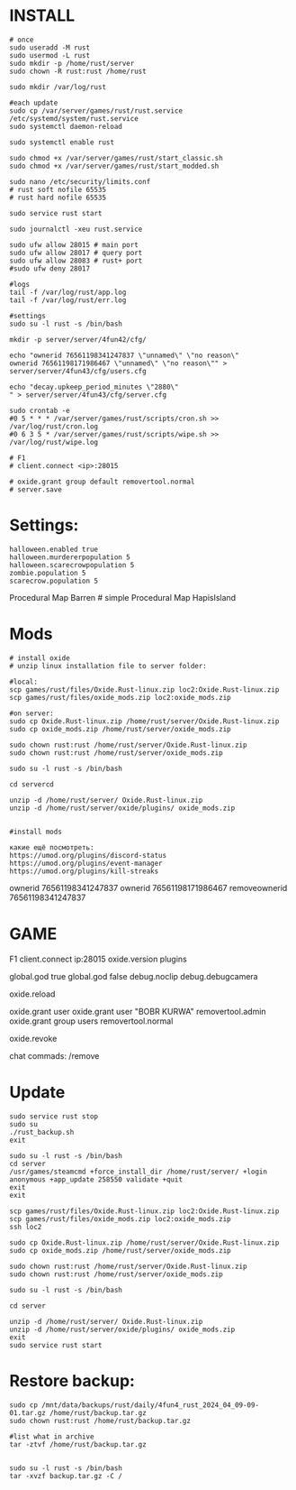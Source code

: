 # INSTALL
```shell
# once
sudo useradd -M rust
sudo usermod -L rust
sudo mkdir -p /home/rust/server
sudo chown -R rust:rust /home/rust

sudo mkdir /var/log/rust

#each update
sudo cp /var/server/games/rust/rust.service /etc/systemd/system/rust.service
sudo systemctl daemon-reload

sudo systemctl enable rust

sudo chmod +x /var/server/games/rust/start_classic.sh
sudo chmod +x /var/server/games/rust/start_modded.sh

sudo nano /etc/security/limits.conf
# rust soft nofile 65535
# rust hard nofile 65535

sudo service rust start

sudo journalctl -xeu rust.service

sudo ufw allow 28015 # main port
sudo ufw allow 28017 # query port
sudo ufw allow 28083 # rust+ port
#sudo ufw deny 28017

#logs
tail -f /var/log/rust/app.log
tail -f /var/log/rust/err.log

#settings
sudo su -l rust -s /bin/bash

mkdir -p server/server/4fun42/cfg/

echo "ownerid 76561198341247837 \"unnamed\" \"no reason\"
ownerid 76561198171986467 \"unnamed\" \"no reason\"" > server/server/4fun43/cfg/users.cfg

echo "decay.upkeep_period_minutes \"2880\"
" > server/server/4fun43/cfg/server.cfg

sudo crontab -e
#0 5 * * * /var/server/games/rust/scripts/cron.sh >> /var/log/rust/cron.log
#0 6 3 5 * /var/server/games/rust/scripts/wipe.sh >> /var/log/rust/wipe.log

# F1
# client.connect <ip>:28015

# oxide.grant group default removertool.normal
# server.save

```

# Settings:

```commandline
halloween.enabled true
halloween.murdererpopulation 5
halloween.scarecrowpopulation 5
zombie.population 5
scarecrow.population 5
```

Procedural Map
Barren # simple Procedural Map
HapisIsland

# Mods
```commandline
# install oxide
# unzip linux installation file to server folder:

#local:
scp games/rust/files/Oxide.Rust-linux.zip loc2:Oxide.Rust-linux.zip
scp games/rust/files/oxide_mods.zip loc2:oxide_mods.zip

#on server:
sudo cp Oxide.Rust-linux.zip /home/rust/server/Oxide.Rust-linux.zip
sudo cp oxide_mods.zip /home/rust/server/oxide_mods.zip

sudo chown rust:rust /home/rust/server/Oxide.Rust-linux.zip
sudo chown rust:rust /home/rust/server/oxide_mods.zip

sudo su -l rust -s /bin/bash

cd servercd 

unzip -d /home/rust/server/ Oxide.Rust-linux.zip
unzip -d /home/rust/server/oxide/plugins/ oxide_mods.zip
 

#install mods

какие ещё посмотреть: 
https://umod.org/plugins/discord-status
https://umod.org/plugins/event-manager
https://umod.org/plugins/kill-streaks

```
ownerid 76561198341247837
ownerid 76561198171986467
removeownerid 76561198341247837

# GAME
F1
client.connect ip:28015
oxide.version
plugins

global.god true
global.god false
debug.noclip 
debug.debugcamera

oxide.reload <pluginName>

oxide.grant user <name><permission>
oxide.grant user "BOBR KURWA" removertool.admin
oxide.grant group users removertool.normal

oxide.revoke

chat commads:
/remove

# Update
```commandline
sudo service rust stop
sudo su
./rust_backup.sh
exit

sudo su -l rust -s /bin/bash
cd server
/usr/games/steamcmd +force_install_dir /home/rust/server/ +login anonymous +app_update 258550 validate +quit
exit
exit

scp games/rust/files/Oxide.Rust-linux.zip loc2:Oxide.Rust-linux.zip
scp games/rust/files/oxide_mods.zip loc2:oxide_mods.zip
ssh loc2

sudo cp Oxide.Rust-linux.zip /home/rust/server/Oxide.Rust-linux.zip
sudo cp oxide_mods.zip /home/rust/server/oxide_mods.zip

sudo chown rust:rust /home/rust/server/Oxide.Rust-linux.zip
sudo chown rust:rust /home/rust/server/oxide_mods.zip

sudo su -l rust -s /bin/bash

cd server 

unzip -d /home/rust/server/ Oxide.Rust-linux.zip
unzip -d /home/rust/server/oxide/plugins/ oxide_mods.zip
exit
sudo service rust start

```

# Restore backup:
```commandline
sudo cp /mnt/data/backups/rust/daily/4fun4_rust_2024_04_09-09-01.tar.gz /home/rust/backup.tar.gz
sudo chown rust:rust /home/rust/backup.tar.gz

#list what in archive
tar -ztvf /home/rust/backup.tar.gz


sudo su -l rust -s /bin/bash
tar -xvzf backup.tar.gz -C /
```